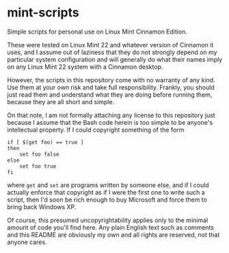 # mint-scripts
Simple scripts for personal use on Linux Mint Cinnamon Edition.

These were tested on Linux Mint 22 and whatever version of Cinnamon it uses, and I assume out of laziness that they do not strongly depend on my particular system configuration and will generally do what their names imply on any Linux Mint 22 system with a Cinnamon desktop.

However, the scripts in this repository come with no warranty of any kind. Use them at your own risk and take full responsibility. Frankly, you should just read them and understand what they are doing before running them, because they are all short and simple.

On that note, I am not formally attaching any license to this repository just because I assume that the Bash code herein is too simple to be anyone's intellectual property. If I could copyright something of the form
```
if [ $(get foo) == true ]
then
    set foo false
else
    set foo true
fi
```
where `get` and `set` are programs written by someone else, and if I could actually enforce that copyright as if I were the first one to write such a script, then I'd soon be rich enough to buy Microsoft and force them to bring back Windows XP.

Of course, this presumed uncopyrightability applies only to the minimal amount of code you'll find here. Any plain English text such as comments and this README are obviously my own and all rights are reserved, not that anyone cares.
